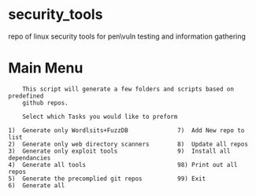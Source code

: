 # security_tools
repo of linux security tools for pen\vuln testing and information gathering


# Main Menu


        This script will generate a few folders and scripts based on predefined
        github repos.

        Select which Tasks you would like to preform

    1)  Generate only Wordlsits+FuzzDB              7)  Add New repo to list
    2)  Generate only web directory scanners        8)  Update all repos
    3)  Generate only exploit tools                 9)  Install all dependancies
    4)  Generate all tools                          98) Print out all repos
    5)  Generate the precomplied git repos          99) Exit
    6)  Generate all


